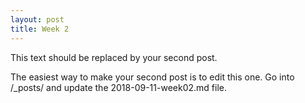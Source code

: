 ```yaml
---
layout: post
title: Week 2
---
```


This text should be replaced by your second post.

The easiest way to make your second post is to edit this one.
Go into /\_posts/ and update the 2018-09-11-week02.md file.
